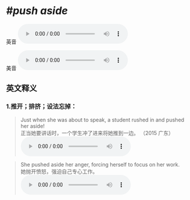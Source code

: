# ***\#push aside*** 
英音
<audio src="./media/push aside1_AAC.aac" controls="controls"></audio>

美音
<audio src="./media/push aside2_AAC.aac" controls="controls"></audio>



  

英文释义
---
### 1.**推开；排挤；设法忘掉：**  

 > Just when she was about to speak, a student rushed in and pushed her aside!  
 > 正当她要讲话时，一个学生冲了进来将她推到一边。  （2015 广东）  
<audio src="./media/P347 push1.aac" controls="controls"></audio>

 > She pushed aside her anger, forcing herself to focus on her work.   
 > 她抛开愤怒，强迫自己专心工作。    
<audio src="./media/push-8.aac" controls="controls"></audio>


